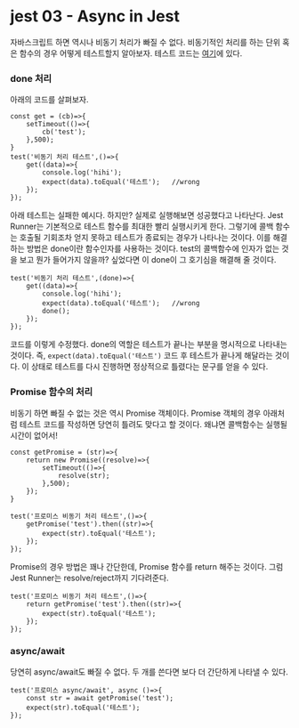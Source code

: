 # jest 03 - Async in Jest
자바스크립트 하면 역시나 비동기 처리가 빠질 수 없다. 비동기적인 처리를 하는 단위 혹은 함수의 경우 어떻게 테스트할지 알아보자. 테스트 코드는 [여기](demo/test/async.test.js)에 있다.
### done 처리
아래의 코드를 살펴보자.
```
const get = (cb)=>{
    setTimeout(()=>{
        cb('test');
    },500);
}
test('비동기 처리 테스트',()=>{
    get((data)=>{
        console.log('hihi');
        expect(data).toEqual('테스트');   //wrong
    });
});
```
아래 테스트는 실패한 예시다. 하지만? 실제로 실행해보면 성공했다고 나타난다. Jest Runner는 기본적으로 테스트 함수를 최대한 빨리 실행시키게 한다. 그렇기에 콜백 함수는 호출될 기회조차 얻지 못하고 테스트가 종료되는 경우가 나타나는 것이다. 이를 해결하는 방법은 done이란 함수인자를 사용하는 것이다. test의 콜백함수에 인자가 없는 것을 보고 뭔가 들어가지 않을까? 싶었다면 이 done이 그 호기심을 해결해 줄 것이다.   
```
test('비동기 처리 테스트',(done)=>{
    get((data)=>{
        console.log('hihi');
        expect(data).toEqual('테스트');   //wrong
        done();
    });
});
```
코드를 이렇게 수정했다. done의 역할은 테스트가 끝나는 부분을 명시적으로 나타내는 것이다. 즉, `expect(data).toEqual('테스트')` 코드 후 테스트가 끝나게 해달라는 것이다. 이 상태로 테스트를 다시 진행하면 정상적으로 틀렸다는 문구를 얻을 수 있다.   
### Promise 함수의 처리
비동기 하면 빠질 수 없는 것은 역시 Promise 객체이다. Promise 객체의 경우 아래처럼 테스트 코드를 작성하면 당연히 틀려도 맞다고 할 것이다. 왜냐면 콜백함수는 실행될 시간이 없어서!   
```
const getPromise = (str)=>{
    return new Promise((resolve)=>{
        setTimeout(()=>{
            resolve(str);
        },500);
    });
}

test('프로미스 비동기 처리 테스트',()=>{
    getPromise('test').then((str)=>{
        expect(str).toEqual('테스트');
    });
});
```
Promise의 경우 방법은 꽤나 간단한데, Promise 함수를 return 해주는 것이다. 그럼 Jest Runner는 resolve/reject까지 기다려준다.
```
test('프로미스 비동기 처리 테스트',()=>{
    return getPromise('test').then((str)=>{
        expect(str).toEqual('테스트');
    });
});
```
### async/await
당연히 async/await도 빠질 수 없다. 두 개를 쓴다면 보다 더 간단하게 나타낼 수 있다.
```
test('프로미스 async/await', async ()=>{
    const str = await getPromise('test');
    expect(str).toEqual('테스트');
});
```